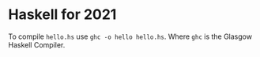 # Haskell for 2021

To compile `hello.hs` use `ghc -o hello hello.hs`. Where `ghc` is the Glasgow Haskell Compiler.
